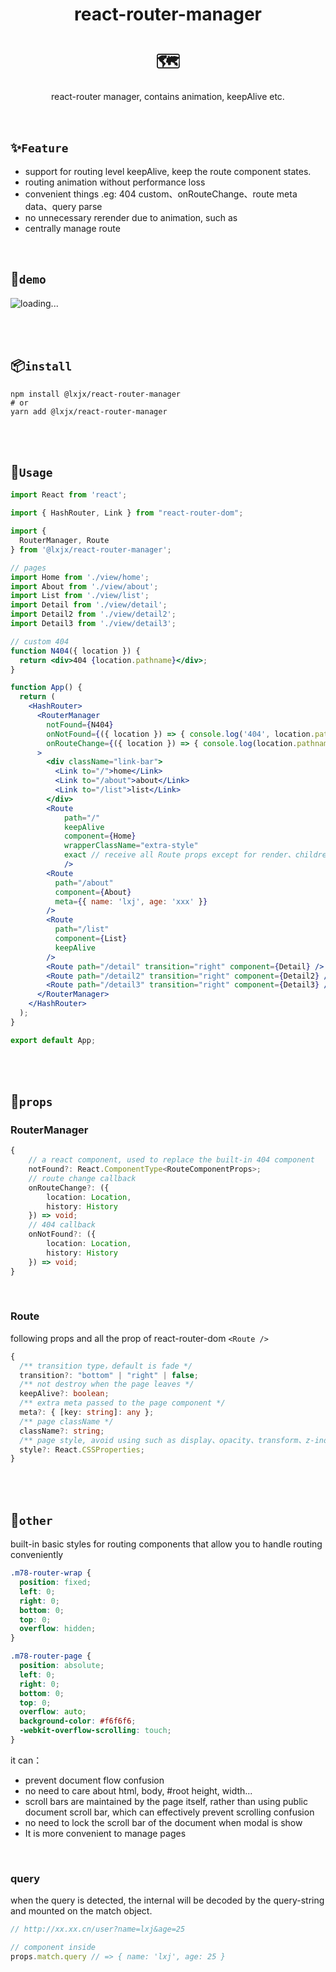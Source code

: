 <h1 align="center">react-router-manager</h1>

<h1 align="center">🗺</h1>

<p align="center">react-router manager, contains animation, keepAlive etc.</p>



<br>

## ✨`Feature`

* support for routing level keepAlive, keep the route component states.
* routing animation without performance loss
* convenient things .eg: 404 custom、onRouteChange、route meta data、query parse
* no unnecessary rerender due to animation, such as 
* centrally manage route



<br>

## 🎨`demo`

![loading...](./demo.gif)

<br>

<br>

## 📦`install`

```shell
npm install @lxjx/react-router-manager
# or
yarn add @lxjx/react-router-manager
```

<br>

<br>

## 🤔`Usage`

```jsx
import React from 'react';

import { HashRouter, Link } from "react-router-dom";

import {
  RouterManager, Route
} from '@lxjx/react-router-manager';

// pages
import Home from './view/home';
import About from './view/about';
import List from './view/list';
import Detail from './view/detail';
import Detail2 from './view/detail2';
import Detail3 from './view/detail3';

// custom 404
function N404({ location }) {
  return <div>404 {location.pathname}</div>;
}

function App() {
  return (
    <HashRouter>
      <RouterManager
        notFound={N404}
        onNotFound={({ location }) => { console.log('404', location.pathname); }}
        onRouteChange={({ location }) => { console.log(location.pathname); }}
      >
        <div className="link-bar">
          <Link to="/">home</Link>
          <Link to="/about">about</Link>
          <Link to="/list">list</Link>
        </div>
        <Route 
            path="/" 
            keepAlive 
            component={Home} 
            wrapperClassName="extra-style"
            exact // receive all Route props except for render、children
            />
        <Route
          path="/about"
          component={About}
          meta={{ name: 'lxj', age: 'xxx' }}
        />
        <Route
          path="/list"
          component={List}
          keepAlive
        />
        <Route path="/detail" transition="right" component={Detail} />
        <Route path="/detail2" transition="right" component={Detail2} />
        <Route path="/detail3" transition="right" component={Detail3} />
      </RouterManager>
    </HashRouter>
  );
}

export default App;
```

<br>

<br>

## 🎈`props`

### RouterManager

```ts
{
    // a react component, used to replace the built-in 404 component 
    notFound?: React.ComponentType<RouteComponentProps>;
    // route change callback
    onRouteChange?: ({
   		location: Location,
   		history: History
 	}) => void;
    // 404 callback
    onNotFound?: ({
    	location: Location,
    	history: History
  	}) => void;
}

```

<br>

### Route

following props and all the prop of react-router-dom `<Route />`

```ts
{
  /** transition type，default is fade */
  transition?: "bottom" | "right" | false;
  /** not destroy when the page leaves */
  keepAlive?: boolean;
  /** extra meta passed to the page component */
  meta?: { [key: string]: any };
  /** page className */
  className?: string;
  /** page style, avoid using such as display、opacity、transform、z-index, etc. */
  style?: React.CSSProperties;
}
```

<br>

<br>

## 🎄`other`

built-in basic styles for routing components that allow you to handle routing conveniently

```css
.m78-router-wrap {
  position: fixed;
  left: 0;
  right: 0;
  bottom: 0;
  top: 0;
  overflow: hidden;
}

.m78-router-page {
  position: absolute;
  left: 0;
  right: 0;
  bottom: 0;
  top: 0;
  overflow: auto;
  background-color: #f6f6f6;
  -webkit-overflow-scrolling: touch;
}
```

it can：

* prevent document flow confusion
* no need to care about html, body, #root height, width...
* scroll bars are maintained by the page itself, rather than using public document scroll bar, which can effectively prevent scrolling confusion
* no need to lock the scroll bar of the document when modal is show
* It is more convenient to manage pages

<br>

### query

when the query is detected, the internal will be decoded by the query-string and mounted on the match object.

```js
// http://xx.xx.cn/user?name=lxj&age=25

// component inside
props.match.query // => { name: 'lxj', age: 25 }
```
























